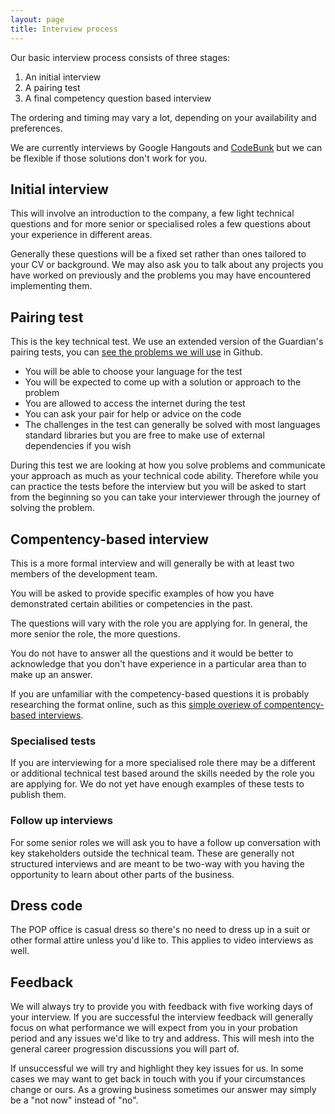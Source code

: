 ```yaml
---
layout: page
title: Interview process
---
```


Our basic interview process consists of three stages:

1. An initial interview
1. A pairing test
1. A final competency question based interview

The ordering and timing may vary a lot, depending on your availability and preferences.

We are currently interviews by Google Hangouts and [CodeBunk](https://codebunk.com/) but we can be flexible if those solutions don't work for you.


## Initial interview

This will involve an introduction to the company, a few light technical questions and for more senior or specialised roles a few questions about your experience in different areas.

Generally these questions will be a fixed set rather than ones tailored to your CV or background. We may also ask you to talk about any projects you have worked on previously and the problems you may have encountered implementing them.


## Pairing test

This is the key technical test. We use an extended version of the Guardian's pairing tests, you can [see the problems we will use](https://github.com/wegotpop/pairing-tests) in Github.

* You will be able to choose your language for the test
* You will be expected to come up with a solution or approach to the problem
* You are allowed to access the internet during the test
* You can ask your pair for help or advice on the code
* The challenges in the test can generally be solved with most languages standard libraries but you are free to make use of external dependencies if you wish

During this test we are looking at how you solve problems and communicate your approach as much as your technical code ability. Therefore while you can practice the tests before the interview but you will be asked to start from the beginning so you can take your interviewer through the journey of solving the problem.

## Compentency-based interview

This is a more formal interview and will generally be with at least two members of the development team.

You will be asked to provide specific examples of how you have demonstrated certain abilities or competencies in the past.

The questions will vary with the role you are applying for. In general, the more senior the role, the more questions.

You do not have to answer all the questions and it would be better to acknowledge that you don't have experience in a particular area than to make up an answer.

If you are unfamiliar with the competency-based questions it is probably researching the format online, such as this [simple overiew of compentency-based interviews](https://www.prospects.ac.uk/careers-advice/interview-tips/competency-based-interviews).

### Specialised tests

If you are interviewing for a more specialised role there may be a different or additional technical test based around the skills needed by the role you are applying for. We do not yet have enough examples of these tests to publish them.

### Follow up interviews

For some senior roles we will ask you to have a follow up conversation with key stakeholders outside the technical team. These are generally not structured interviews and are meant to be two-way with you having the opportunity to learn about other parts of the business.

## Dress code

The POP office is casual dress so there's no need to dress up in a suit or other formal attire unless you'd like to. This applies to video interviews as well.

## Feedback

We will always try to provide you with feedback with five working days of your interview. If you are successful the interview feedback will generally focus on what performance we will expect from you in your probation period and any issues we'd like to try and address. This will mesh into the general career progression discussions you will part of.

If unsuccessful we will try and highlight they key issues for us. In some cases we may want to get back in touch with you if your circumstances change or ours. As a growing business sometimes our answer may simply be a "not now" instead of "no".